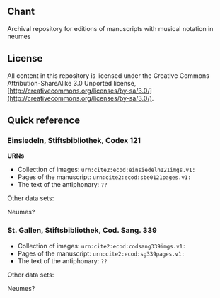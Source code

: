 ## Chant ##


Archival repository for editions of manuscripts with musical notation in neumes

## License ##

All content in this repository is licensed under the Creative Commons Attribution-ShareAlike 3.0 Unported license, [http://creativecommons.org/licenses/by-sa/3.0/](http://creativecommons.org/licenses/by-sa/3.0/).



## Quick reference

### Einsiedeln, Stiftsbibliothek, Codex 121

**URNs**

-   Collection of images:  `urn:cite2:ecod:einsiedeln121imgs.v1:`
-   Pages of the manuscript: `urn:cite2:ecod:sbe0121pages.v1:`
-   The text of the antiphonary:  `??`


Other data sets:

Neumes?


### St. Gallen, Stiftsbibliothek, Cod. Sang. 339


-   Collection of images:  `urn:cite2:ecod:codsang339imgs.v1:`
-   Pages of the manuscript: `urn:cite2:ecod:sg339pages.v1:`
-   The text of the antiphonary:  `??`



Other data sets:

Neumes?
